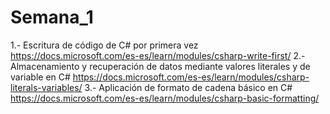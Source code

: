 # Semana_1

1.- Escritura de código de C# por primera vez https://docs.microsoft.com/es-es/learn/modules/csharp-write-first/
2.- Almacenamiento y recuperación de datos mediante valores literales y de variable en C# https://docs.microsoft.com/es-es/learn/modules/csharp-literals-variables/
3.- Aplicación de formato de cadena básico en C# https://docs.microsoft.com/es-es/learn/modules/csharp-basic-formatting/
